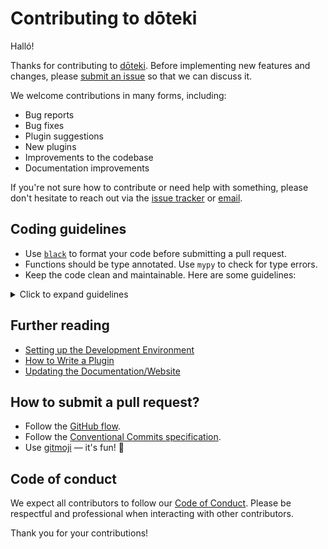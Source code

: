# Contributing to dōteki

Halló!

Thanks for contributing to [dōteki](https://github.com/welpo/doteki). Before implementing new features and changes, please [submit an issue](https://github.com/welpo/doteki/issues/new) so that we can discuss it.

We welcome contributions in many forms, including:

- Bug reports
- Bug fixes
- Plugin suggestions
- New plugins
- Improvements to the codebase
- Documentation improvements

If you're not sure how to contribute or need help with something, please don't hesitate to reach out via the [issue tracker](https://github.com/welpo/doteki/issues) or [email](mailto:osc@osc.garden?subject=[GitHub]%20dōteki).

## Coding guidelines

- Use [`black`](https://github.com/psf/black) to format your code before submitting a pull request.
- Functions should be type annotated. Use `mypy` to check for type errors.
- Keep the code clean and maintainable. Here are some guidelines:

<details>
  <summary>Click to expand guidelines</summary>

1. **Test coverage**: Ensure comprehensive code coverage and keep tests readable. 80% coverage is the minimum; 100% is nice to have.

2. **Short, focused functions**: Keep functions brief and adhere to a single responsibility. Minimise arguments and make function signatures intuitive.

3. **Descriptive naming**: Use unambiguous names to clarify function and variable purpose.

4. **Consistent level**: Maintain one level of abstraction or focus within functions.

5. **DRY**: Don't Repeat Yourself; abstract repeated code into functions.

6. **Error handling**: Use logging and provide clear, actionable error messages.

7. **Minimal comments**: Keep code self-explanatory. Explain the why, not the how.

8. **Early returns**: Avoid deep nesting.

</details>

## Further reading

- [Setting up the Development Environment](https://doteki.org/docs/developer-guide/)
- [How to Write a Plugin](https://doteki.org/docs/developer-guide/plugin-standard/)
- [Updating the Documentation/Website](https://doteki.org/docs/developer-guide/website/)

## How to submit a pull request?

- Follow the [GitHub flow](https://guides.github.com/introduction/flow/).
- Follow the [Conventional Commits specification](https://www.conventionalcommits.org/).
- Use [gitmoji](https://gitmoji.dev/) — it's fun! 🫶

## Code of conduct

We expect all contributors to follow our [Code of Conduct](https://github.com/welpo/doteki/blob/main/CODE_OF_CONDUCT.md). Please be respectful and professional when interacting with other contributors.

Thank you for your contributions!
